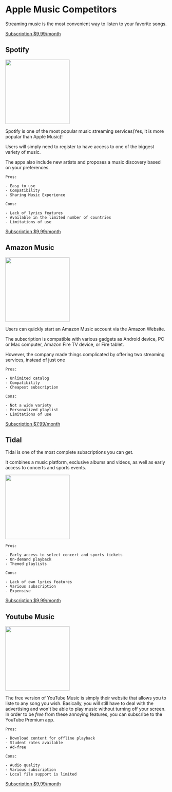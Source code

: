 # Apple Music Competitors

Streaming music is the most convenient way to listen to your favorite songs.

[Subscription $9,99/month]()

## Spotify

<img src="https://www.01net.com/i/0/0/92a/a2f743ce5d1441920d9e4828870d0.jpg" width="200">

Spotify is one of the most popular music streaming services(Yes, it is more popular than Apple Music)!

Users will simply need to register to have access to one of the biggest variety of music.

The apps also include new artists and proposes a music discovery based on your preferences. 

```
Pros:

- Easy to use
- Compatibility
- Sharing Music Experience

Cons:

- Lack of lyrics features
- Available in the limited number of countries
- Limitations of use

```

[Subscription $9,99/month](https://www.spotify.com/us/)

## Amazon Music

<img src="https://d1yjjnpx0p53s8.cloudfront.net/styles/logo-thumbnail/s3/052018/untitled-2_7.jpg?0BrO0Kelj.ygOe3l3dfn8o76IMDMdIug&itok=oBfGOq9c" width="200">

Users can quickly start an Amazon Music account via the Amazon Website. 

The subscription is compatible with various gadgets as Android device, PC or Mac computer, Amazon Fire TV device, or Fire tablet.

However, the company made things complicated by offering two streaming services, instead of just one

```
Pros:

- Unlimited catalog
- Compatibility
- Cheapest subscription

Cons:

- Not a wide variety
- Personalized playlist
- Limitations of use

```

[Subscription $7,99/month](https://www.amazon.com/music/unlimited?ref_=assoc_tag_ph_1483579440886&tag=bi_062419_setup-amazon-fire-stick-20)

## Tidal

Tidal is one of the most complete subscriptions you can get. 

It combines a music platform, exclusive albums and videos, as well as early access to concerts and sports events. 

<img src="https://photos.prnewswire.com/prnfull/20150904/263788LOGO" width="200">

```
Pros:

- Early access to select concert and sports tickets
- On-demand playback
- Themed playlists

Cons:

- Lack of own lyrics features
- Various subscription
- Expensive

```

[Subscription $9,99/month](https://tidal.com/?utm_expid=.aOqND-opSkCEVehvQ-xqcA.0&utm_referrer=https%3A%2F%2Fwww.businessinsider.com%2Fbest-music-streaming-service-subscription)

## Youtube Music

<img src="https://is1-ssl.mzstatic.com/image/thumb/Purple114/v4/23/35/96/233596c1-17e8-bf47-5019-b5dbd8169b0c/AppIcon-0-0-1x_U007emarketing-0-0-0-7-0-0-sRGB-0-0-0-GLES2_U002c0-512MB-85-220-0-0.png/320x0w.png" width="200">

The free version of YouTube Music is simply their website that allows you to liste to any song you wish.
Basically, you will still have to deal with the advertising and won't be able to play music without turning off your screen. 
In order to be *free* from these annoying features, you can subscribe to the YouTube Premium app.

```
Pros:

- Download content for offline playback
- Student rates available
- Ad-free

Cons:

- Audio quality
- Various subscription
- Local file support is limited

```

[Subscription $9,99/month](https://www.youtube.com/musicpremium)
